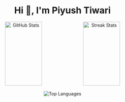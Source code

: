 <h1 align="center">Hi 👋, I'm Piyush Tiwari</h1>
<!-- First Row: Two images side by side -->
<p align="center">
<img src="https://github-readme-stats.vercel.app/api?username=infinitepush&hide_title=false&hide_rank=false&show_icons=true&include_all_commits=true&count_private=true&disable_animations=false&theme=dracula&locale=en&hide_border=false" alt="GitHub Stats" width="48%" height = "200" />
<img src="https://github-readme-streak-stats.herokuapp.com/?user=infinitepush&" alt="Streak Stats" width="48%" height = "200"/>

</p>

<!-- Second Row: Centered language graph -->
<p align="center">
  <img src="https://github-readme-stats.vercel.app/api/top-langs?username=infinitepush&locale=en&hide_title=false&layout=compact&card_width=320&langs_count=5&theme=dracula&hide_border=false" alt="Top Languages" />
</p>


